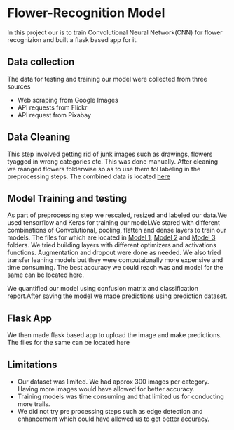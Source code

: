 # Flower-Recognition Model
In this project our is to train Convolutional Neural Network(CNN) for flower recognizion and built a flask based app for it. 
## Data collection
The data for testing and training our model were collected from three sources
 - Web scraping from Google Images
 - API requests from Flickr 
 - API request from Pixabay

## Data Cleaning 
This step involved getting rid of junk images such as drawings, flowers tyagged in wrong categories etc. This was done manually. After cleaning we raanged flowers folderwise so as to use them fol labeling in the preprocessing steps. The combined data is located [here](https://github.com/joshi-swetam/Flower-Recognition-AI-ML-Model/tree/main/Combined%20flowers)

## Model Training and testing

As part of preprocessing step we rescaled, resized and labeled our data.We used tensorflow and Keras for training our model.We stared with different combinations of Convolutional, pooling, flatten and dense layers to train our models. The files for which are located in [Model 1](https://github.com/joshi-swetam/Flower-Recognition-AI-ML-Model/tree/main/Model%201), [Model 2](https://github.com/joshi-swetam/Flower-Recognition-AI-ML-Model/tree/main/Model%202) and [Model 3](https://github.com/joshi-swetam/Flower-Recognition-AI-ML-Model/tree/main/Model%203) folders. We tried building layers with different optimizers and activations functions. Augmentation and dropout were done as needed. We also tried transfer leaning models but they were computaionally more expensive and time consuming. The best accuracy we could reach was   and model for the same can be located here.

We quantified our model using confusion matrix and classification report.After saving the model we made predictions using prediction dataset. 

## Flask App
We then made flask based app to upload the image and make predictions. The files for the same can be located here

## Limitations
 - Our dataset was limited. We had approx 300 images per category. Having more images would have allowed for better accuracy.
 - Training models was time consuming and that limited us for conducting more trails.
 - We did not try pre processing steps such as edge detection and enhancement which could have allowed us to get better accuracy.


